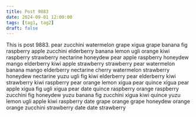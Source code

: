 ```yaml
---
title: Post 9883
date: 2024-09-01 12:00:00
tags: [tag1, tag2]
draft: false
---
```

This is post 9883.
pear
zucchini
watermelon
grape
xigua
grape
banana
fig
raspberry
apple
zucchini
elderberry
banana
lemon
ugli
orange
kiwi
raspberry
strawberry
nectarine
honeydew
pear
apple
raspberry
honeydew
mango
elderberry
kiwi
apple
strawberry
strawberry
pear
watermelon
banana
mango
elderberry
nectarine
cherry
watermelon
strawberry
honeydew
nectarine
yuzu
ugli
fig
kiwi
elderberry
pear
elderberry
kiwi
strawberry
kiwi
raspberry
pear
orange
lemon
xigua
pear
quince
xigua
pear
apple
xigua
fig
ugli
xigua
pear
date
quince
raspberry
orange
raspberry
zucchini
fig
honeydew
yuzu
banana
fig
zucchini
xigua
kiwi
quince
yuzu
lemon
ugli
apple
kiwi
raspberry
date
grape
orange
grape
honeydew
orange
orange
zucchini
strawberry
date
date
strawberry
